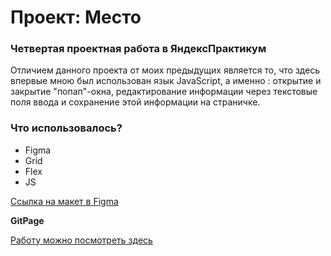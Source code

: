 # Проект: Место

### Четвертая проектная работа в ЯндексПрактикум
Отличием данного проекта от моих предыдущих является то, что здесь впервые мною был 
использован язык JavaScript, а именно : открытие и закрытие "попап"-окна, редактирование информации
через текстовые поля ввода и сохранение этой информации на страничке. 

### Что использовалось? 

* Figma 
* Grid 
* Flex
* JS

 [Ссылка на макет в Figma](https://www.figma.com/file/2cn9N9jSkmxD84oJik7xL7/JavaScript.-Sprint-4?node-id=0%3A1)

**GitPage**

 [Работу можно посмотреть здесь](https://mihailb12109.github.io/mesto/)


